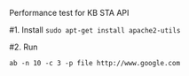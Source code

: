 Performance test for KB STA API

#1. Install
```sudo apt-get install apache2-utils```

#2. Run
```
ab -n 10 -c 3 -p file http://www.google.com